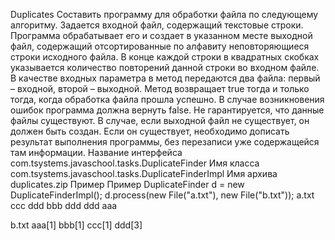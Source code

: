 Duplicates
Составить программу для обработки файла по следующему алгоритму. Задается входной файл, содержащий текстовые строки. Программа обрабатывает его и создает в указанном месте выходной файл, содержащий отсортированные по алфавиту неповторяющиеся строки исходного файла. В конце каждой строки в квадратных скобках указывается количество повторений данной строки во входном файле.
В качестве входных параметра в метод передаются два файла: первый – входной, второй – выходной. Метод возвращает true тогда и только тогда, когда обработка файла прошла успешно. В случае возникновения ошибок программа должна вернуть false.
Не гарантируется, что данные файлы существуют. В случае, если выходной файл не существует, он должен быть создан. Если он существует, необходимо дописать результат выполнения программы, без перезаписи уже содержащейся там информации.
Название интерфейса
com.tsystems.javaschool.tasks.DuplicateFinder
Имя класса
com.tsystems.javaschool.tasks.DuplicateFinderImpl
Имя архива
duplicates.zip
Пример
Пример
DuplicateFinder d = new DuplicateFinderImpl(); d.process(new File("a.txt"), new File("b.txt"));
a.txt
ccc
ddd
bbb
ddd 
ddd
aaa

b.txt
aaa[1]
bbb[1]
ccc[1]
ddd[3]
